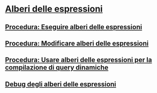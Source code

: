 # [Alberi delle espressioni](index.md)
## [Procedura: Eseguire alberi delle espressioni](how-to-execute-expression-trees.md)
## [Procedura: Modificare alberi delle espressioni](how-to-modify-expression-trees.md)
## [Procedura: Usare alberi delle espressioni per la compilazione di query dinamiche](how-to-use-expression-trees-to-build-dynamic-queries.md)
## [Debug degli alberi delle espressioni](debugging-expression-trees-in-visual-studio.md)
